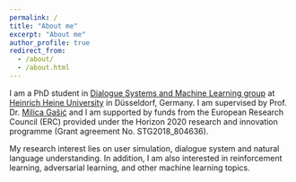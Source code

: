 ```yaml
---
permalink: /
title: "About me"
excerpt: "About me"
author_profile: true
redirect_from: 
  - /about/
  - /about.html
---
```


I am a PhD student in [Dialogue Systems and Machine Learning group](https://www.cs.hhu.de/lehrstuehle-und-arbeitsgruppen/dialog-systems-and-machine-learning.html) at [Heinrich Heine University](https://www.hhu.de/) in Düsseldorf, Germany. I am supervised by Prof. Dr. [Milica Gašić](https://www.cs.hhu.de/en/research-groups/dialog-systems-and-machine-learning/our-team/team/cv-gasic.html) and I am supported by funds from the European Research Council (ERC) provided under the Horizon 2020 research and innovation programme (Grant agreement No. STG2018_804636).

My research interest lies on user simulation, dialogue system and natural language understanding. In addition, I am also interested in reinforcement learning, adversarial learning, and other machine learning topics.